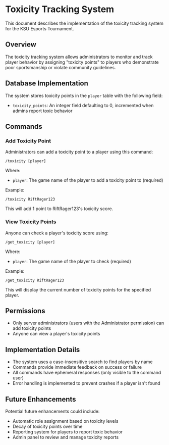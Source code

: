 # Toxicity Tracking System

This document describes the implementation of the toxicity tracking system for the KSU Esports Tournament.

## Overview

The toxicity tracking system allows administrators to monitor and track player behavior by assigning "toxicity points" to players who demonstrate poor sportsmanship or violate community guidelines.

## Database Implementation

The system stores toxicity points in the `player` table with the following field:
- `toxicity_points`: An integer field defaulting to 0, incremented when admins report toxic behavior

## Commands

### Add Toxicity Point

Administrators can add a toxicity point to a player using this command:

```
/toxicity [player]
```

Where:
- `player`: The game name of the player to add a toxicity point to (required)

Example:
```
/toxicity RiftRager123
```

This will add 1 point to RiftRager123's toxicity score.

### View Toxicity Points

Anyone can check a player's toxicity score using:

```
/get_toxicity [player]
```

Where:
- `player`: The game name of the player to check (required)

Example:
```
/get_toxicity RiftRager123
```

This will display the current number of toxicity points for the specified player.

## Permissions

- Only server administrators (users with the Administrator permission) can add toxicity points
- Anyone can view a player's toxicity points

## Implementation Details

- The system uses a case-insensitive search to find players by name
- Commands provide immediate feedback on success or failure
- All commands have ephemeral responses (only visible to the command user)
- Error handling is implemented to prevent crashes if a player isn't found

## Future Enhancements

Potential future enhancements could include:
- Automatic role assignment based on toxicity levels
- Decay of toxicity points over time
- Reporting system for players to report toxic behavior
- Admin panel to review and manage toxicity reports